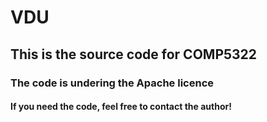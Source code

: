 # VDU
## This is the source code for COMP5322
### The code is undering the Apache licence
#### If you need the code, feel free to contact the author!
